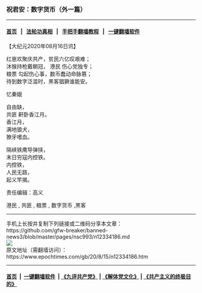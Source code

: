 ### 祝君安：数字货币（外一篇）
------------------------

#### [首页](https://github.com/gfw-breaker/banned-news3/blob/master/README.md) &nbsp;&nbsp;|&nbsp;&nbsp; [法轮功真相](https://github.com/begood0513/basic/blob/master/README.md)  &nbsp;&nbsp;|&nbsp;&nbsp; [手把手翻墙教程](https://github.com/gfw-breaker/guides/wiki)  &nbsp;&nbsp;|&nbsp;&nbsp; [一键翻墙软件](https://github.com/gfw-breaker/nogfw/blob/master/README.md)  



<div><p>
 【大纪元2020年08月16日讯】
</p>
<p>
 红崽欢聚庆共产，贫民六亿叹艰难；
 <br/>
 沐猴持枪戴朝冠，
 <ok href="https://www.epochtimes.com/gb/tag/%E6%B8%AF%E6%B0%91.html">
  港民
 </ok>
 伤心党独专；
 <br/>
 <ok href="https://www.epochtimes.com/gb/tag/%E7%B2%AE%E7%A5%A8.html">
  粮票
 </ok>
 勾起伤心事，数币蠢动命脉篡；
 <br/>
 待到数字泛滥时，黑客猖獗谁能安。
</p>
<p>
 忆秦娥
</p>
<p>
 自由缺，
 <br/>
 <ok href="https://www.epochtimes.com/gb/tag/%E5%85%B1%E5%8C%AA.html">
  共匪
 </ok>
 鼾卧香江月。
 <br/>
 香江月，
 <br/>
 满地狼犬，
 <br/>
 獠牙嗜血。
</p>
<p>
 隔峡铁鹰导弹挟，
 <br/>
 末日穷寇内控铁。
 <br/>
 内控铁，
 <br/>
 人民无路，
 <br/>
 起义竿揭。
</p>
<p>
 责任编辑：高义
</p>
<p>
 <ok href="https://www.epochtimes.com/gb/tag/%E6%B8%AF%E6%B0%91.html">
  港民
 </ok>
 ,
 <ok href="https://www.epochtimes.com/gb/tag/%E5%85%B1%E5%8C%AA.html">
  共匪
 </ok>
 ,
 <ok href="https://www.epochtimes.com/gb/tag/%E7%B2%AE%E7%A5%A8.html">
  粮票
 </ok>
 ,
 <ok href="https://www.epochtimes.com/gb/tag/%E6%95%B0%E5%AD%97%E8%B4%A7%E5%B8%81.html">
  数字货币
 </ok>
 ,黑客
</p>
</div>
<hr/>
手机上长按并复制下列链接或二维码分享本文章：<br/>
https://github.com/gfw-breaker/banned-news3/blob/master/pages/nsc993/n12334186.md <br/>
<a href='https://github.com/gfw-breaker/banned-news3/blob/master/pages/nsc993/n12334186.md'><img src='https://github.com/gfw-breaker/banned-news3/blob/master/pages/nsc993/n12334186.md.png'/></a> <br/>
原文地址（需翻墙访问）：https://www.epochtimes.com/gb/20/8/15/n12334186.htm


------------------------
#### [首页](https://github.com/gfw-breaker/banned-news3/blob/master/README.md) &nbsp;|&nbsp; [一键翻墙软件](https://github.com/gfw-breaker/nogfw/blob/master/README.md) &nbsp;| [《九评共产党》](https://github.com/gfw-breaker/9ping.md/blob/master/README.md#九评之一评共产党是什么) | [《解体党文化》](https://github.com/gfw-breaker/jtdwh.md/blob/master/README.md) | [《共产主义的终极目的》](https://github.com/gfw-breaker/gczydzjmd.md/blob/master/README.md)


<img src='http://gfw-breaker.win/banned-news3/pages/nsc993/n12334186.md' width='0px' height='0px'/>